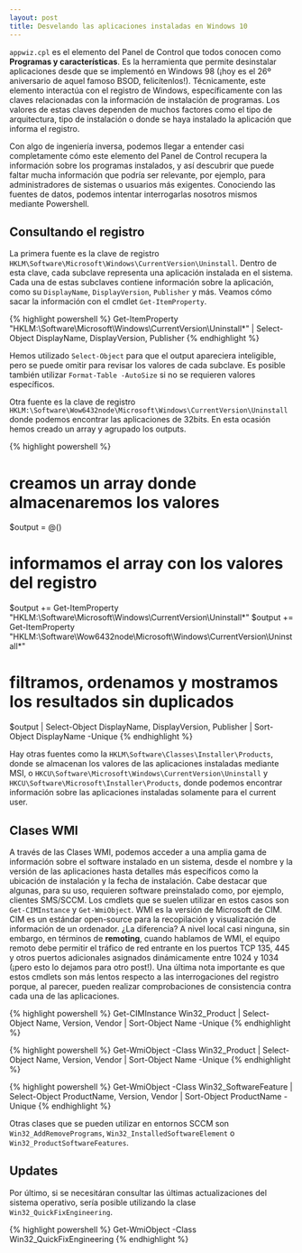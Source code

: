 ```yaml
---
layout: post
title: Desvelando las aplicaciones instaladas en Windows 10
---
```


`appwiz.cpl` es el elemento del Panel de Control que todos conocen como **Programas y características**. Es la herramienta que permite desinstalar aplicaciones desde que se implementó en Windows 98 (¡hoy es el 26º aniversario de aquel famoso BSOD, felicítenlos!). Técnicamente, este elemento interactúa con el registro de Windows, específicamente con las claves relacionadas con la información de instalación de programas. Los valores de estas claves dependen de muchos factores como el tipo de arquitectura, tipo de instalación o donde se haya instalado la aplicación que informa el registro.

Con algo de ingeniería inversa, podemos llegar a entender casi completamente cómo este elemento del Panel de Control recupera la información sobre los programas instalados, y así descubrir que puede faltar mucha información que podría ser relevante, por ejemplo, para administradores de sistemas o usuarios más exigentes. Conociendo las fuentes de datos, podemos intentar interrogarlas nosotros mismos mediante Powershell.

## Consultando el registro

La primera fuente es la clave de registro `HKLM\Software\Microsoft\Windows\CurrentVersion\Uninstall`. Dentro de esta clave, cada subclave representa una aplicación instalada en el sistema. Cada una de estas subclaves contiene información sobre la aplicación, como su `DisplayName`, `DisplayVersion`, `Publisher` y más. Veamos cómo sacar la información con el cmdlet `Get-ItemProperty`. 

{% highlight powershell %}
Get-ItemProperty "HKLM:\Software\Microsoft\Windows\CurrentVersion\Uninstall\*" | Select-Object DisplayName, DisplayVersion, Publisher
{% endhighlight %}

Hemos utilizado `Select-Object` para que el output apareciera inteligible, pero se puede omitir para revisar los valores de cada subclave. Es posible también utilizar `Format-Table -AutoSize` si no se requieren valores específicos.

Otra fuente es la clave de registro `HKLM:\Software\Wow6432node\Microsoft\Windows\CurrentVersion\Uninstall` donde podemos encontrar las aplicaciones de 32bits. En esta ocasión hemos creado un array y agrupado los outputs.

{% highlight powershell %}
# creamos un array donde almacenaremos los valores
$output = @()

# informamos el array con los valores del registro
$output += Get-ItemProperty "HKLM:\Software\Microsoft\Windows\CurrentVersion\Uninstall\*"
$output += Get-ItemProperty "HKLM:\Software\Wow6432node\Microsoft\Windows\CurrentVersion\Uninstall\*"

# filtramos, ordenamos y mostramos los resultados sin duplicados
$output | Select-Object DisplayName, DisplayVersion, Publisher | Sort-Object DisplayName -Unique
{% endhighlight %}

Hay otras fuentes como la `HKLM\Software\Classes\Installer\Products`, donde se almacenan los valores de las aplicaciones instaladas mediante MSI, o `HKCU\Software\Microsoft\Windows\CurrentVersion\Uninstall` y `HKCU\Software\Microsoft\Installer\Products`, donde podemos encontrar información sobre las aplicaciones instaladas solamente para el current user.

## Clases WMI
A través de las Clases WMI, podemos acceder a una amplia gama de información sobre el software instalado en un sistema, desde el nombre y la versión de las aplicaciones hasta detalles más específicos como la ubicación de instalación y la fecha de instalación. Cabe destacar que algunas, para su uso, requieren software preinstalado como, por ejemplo, clientes SMS/SCCM. Los cmdlets que se suelen utilizar en estos casos son `Get-CIMInstance` y `Get-WmiObject`. WMI es la versión de Microsoft de CIM. CIM es un estándar open-source para la recopilación y visualización de información de un ordenador. ¿La diferencia? A nivel local casi ninguna, sin embargo, en términos de **remoting**, cuando hablamos de WMI, el equipo remoto debe permitir el tráfico de red entrante en los puertos TCP 135, 445 y otros puertos adicionales asignados dinámicamente entre 1024 y 1034 (¡pero esto lo dejamos para otro post!). Una última nota importante es que estos cmdlets son más lentos respecto a las interrogaciones del registro porque, al parecer, pueden realizar comprobaciones de consistencia contra cada una de las aplicaciones.

{% highlight powershell %}
Get-CIMInstance Win32_Product | Select-Object Name, Version, Vendor | Sort-Object Name -Unique
{% endhighlight %}

{% highlight powershell %}
Get-WmiObject -Class Win32_Product | Select-Object Name, Version, Vendor | Sort-Object Name -Unique
{% endhighlight %}

{% highlight powershell %}
Get-WmiObject -Class Win32_SoftwareFeature | Select-Object ProductName, Version, Vendor | Sort-Object ProductName -Unique
{% endhighlight %}

Otras clases que se pueden utilizar en entornos SCCM son `Win32_AddRemovePrograms`, `Win32_InstalledSoftwareElement` o `Win32_ProductSoftwareFeatures`.

## Updates 
Por último, si se necesitáran consultar las últimas actualizaciones del sistema operativo, sería posible utilizando la clase `Win32_QuickFixEngineering`.

{% highlight powershell %}
Get-WmiObject -Class Win32_QuickFixEngineering
{% endhighlight %}
